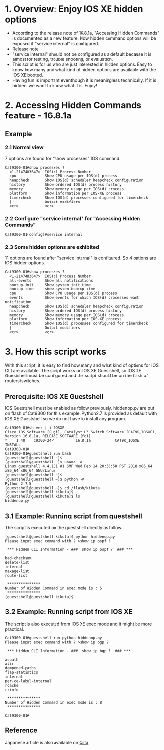 # 1. Overview: Enjoy IOS XE hidden options
* According to the release note of 16.8.1a, "Accessing Hidden Commands" is documented as a new feature. Now hidden command options will be exposed if "service internal" is configured.
* [Release note](https://www.cisco.com/c/en/us/td/docs/switches/lan/catalyst9300/software/release/16-8/release_notes/ol-16-8-9300.html#id_65400)
* "service internal" should not be configured as a default because it is almost for testing, trouble shooting, or evaluation.
* This script is for us who are just interested in hidden options. Easy to know how many and what kind of hidden options are available with the IOS XE booted.
* Having fun is important eventhough it is meaningless technically. If it is hidden, we want to know what it is. Enjoy!

# 2. Accessing Hidden Commands feature - 16.8.1a
## Example
### 2.1 Normal view
7 options are found for "show processes" IOS command.
```
Cat9300-01#show processes ?
  <1-2147483647>  IOS(d) Process Number
  cpu             Show CPU usage per IOS(d) process
  heapcheck       Show IOS(d) scheduler heapcheck configuration
  history         Show ordered IOS(d) process history
  memory          Show memory usage per IOS(d) process
  platform        Show information per IOS-XE process
  timercheck      Show IOS(d) processes configured for timercheck
  |               Output modifiers
  <cr>            <cr>
```

### 2.2 Configure "service internal" for "Accessing Hidden Commands"
```
Cat9300-01(config)#service internal
```

### 2.3 Some hidden options are exhibited
11 options are found after "service internal" is configured. So 4 options are IOS hidden options.
```
Cat9300-01#show processes ?
  <1-2147483647>  IOS(d) Process Number
  all-events      Show all notifications
  bootup-init     Show system init time
  bootup-time     Show system bootup time
  cpu             Show CPU usage per IOS(d) process
  events          Show events for which IOS(d) processes want notification
  heapcheck       Show IOS(d) scheduler heapcheck configuration
  history         Show ordered IOS(d) process history
  memory          Show memory usage per IOS(d) process
  platform        Show information per IOS-XE process
  timercheck      Show IOS(d) processes configured for timercheck
  |               Output modifiers
  <cr>            <cr>
```

# 3. How this script works
With this script, it is easy to find how many and what kind of options for IOS CLI are available. The script works on IOS XE Guestshell, so IOS XE Guestshell must be configured and the script should be on the  flash of routers/switches.

## Prerequisite: IOS XE Guestshell
IOS Guestshell must be enabled as follow previously. hiddenop.py are put on flash of Cat9300 for this example. Python2.7 is provided as default with IOS XE Guestshell so we do not have to install any program.

```
Cat9300-01#sh ver | i IOSXE  
Cisco IOS Software [Fuji], Catalyst L3 Switch Software (CAT9K_IOSXE), Version 16.8.1a, RELEASE SOFTWARE (fc1)
*    1 40    C9300-24P          16.8.1a           CAT9K_IOSXE           INSTALL
Cat9300-01#
Cat9300-01#guestshell run bash
[guestshell@guestshell ~]$
[guestshell@guestshell ~]$ uname -a
Linux guestshell 4.4.111 #1 SMP Wed Feb 14 20:30:50 PST 2018 x86_64 x86_64 x86_64 GNU/Linux
[guestshell@guestshell ~]$
[guestshell@guestshell ~]$ python -V
Python 2.7.5
[guestshell@guestshell ~]$ cd /flash/kikuta
[guestshell@guestshell kikuta]$
[guestshell@guestshell kikuta]$ ls
hiddenop.py
```

## 3.1 Example: Running script from guestshell
The script is executed on the guestshell directly as follow.
```
[guestshell@guestshell kikuta]$ python hiddenop.py
Please input exec command with ? >show ip ospf ?    

 *** Hidden CLI Information - ###  show ip ospf ?  ### ***

bad-checksum
delete-list
internal
maxage-list
route-list

 ***************
Number of Hidden Command in exec mode is : 5
 ***************
[guestshell@guestshell kikuta]$
```

## 3.2 Example: Running script from IOS XE
The script is also executed from IOS XE exec mode and it might be more practical.

```
Cat9300-01#guestshell run python hiddenop.py
Please input exec command with ? >show ip bgp ?

 *** Hidden CLI Information - ###  show ip bgp ?  ### ***

aspath
attr
dampened-paths
flap-statistics
internal
per-ce-label-internal
rcache
rrinfo

 ***************
Number of Hidden Command in exec mode is : 8
 ***************

Cat9300-01#
```

## Reference
Japanese article is also available on [Qiita](https://qiita.com/kikuta1978/items/12eb9aeec3ec6444a73a).
